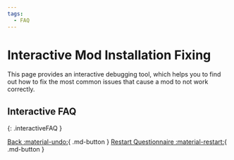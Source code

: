 ```yaml
---
tags:
  - FAQ
---
```

# Interactive Mod Installation Fixing
This page provides an interactive debugging tool, which helps you to find out how to fix the most common issues that cause a mod to not work correctly.

## Interactive FAQ

[](#){: .interactiveFAQ }

[Back :material-undo:](javascript:previousQuestion()){ .md-button }
[Restart Questionnaire :material-restart:](javascript:setQuestion(&#39;START&#39;)){ .md-button }



<script>
INTERACTIVE_questions = {
    "START" : {
      text: "Can you see a 'Mods' menu in your main menu screen?",
      image: "../images/faq/main_menu_mods.png",
      answers: [
        { text: "Yes", link: "MOD_MENU_1" },
        { text: "No", link: "DLC_MISSING" },
        { text: "Game crashes", link: "GENERIC_CRASH" },
      ],
    },
    "GENERIC_CRASH" : {
      text: "When does the crash happen?",
      answers: [
        { text: "On game launch", link: "CRASH_STARTUP" },
        { text: "when loading a save game", link: "CRASH_CHAR_CONTINUE" },
        { text: "when starting a run", link: "CRASH_RUN" },
        { text: "while playing the game", link: "CRASH_RUN" },
      ],
    },
    "CRASH_STARTUP" : {
      text: "When the game crashes directly when launching the game, this means that an invalid '.xml' file is inside one of the mods you have installed. Please unsubscribe or uninstall all mods you have installed in the time frame between the crash and the game working fine.",
    },
    "CRASH_CHAR_CONTINUE" : {
      text: "A crash happening when loading a save game is most likely caused, by having a continuable run active, which was played with a modded character which was uninstalled recently.<br>Please reinstall the character mod and start a run with a vanilla character, for example Isaac.",
    },
    "CRASH_RUN" : {
      text: 'A crash happening on starting a run or while playing is most likely caused by a mod encountering a critical error. The reason for the crash can be found inside a crash log file. Those files can be found in the following folder: <br> C:\\Users\\[YourUsername]\\Documents\\My Games\\Binding of Isaac Repentance\\<br>The crash files are ".txt" files that follow the pattern: "isaacv[VERSION]-[CRASH_DATE]-[CRASH-TIME]-[NUMBERS]-[NUMBERS].txt". <br>Example: "isaacv1.7.9b.J835-20230119-174342-25560-10688.txt"<br><br>Please send the most recent crash log file to the mod creator to make it easier for them to fix the issue. Alternatively, visit the Modding Discord server and ask for help: <a href="https://discord.gg/KbevtvgD4z">Join the Official Modding Of Isaac Discord-Server</a>',
      image: "../images/faq/crashfile_location.png",
      answers: [
        {text: "Do i have an outdated version of the game?", link: "VERSION_MISMATCH"}
      ]
    },
    "VERSION_MISMATCH" : {
      text: 'Some issues might occur, because you dont have the most recent version of the game installed, making some mods not work correctly anymore. You can look up the installed version of the game inside the "log.txt" file (See: Blue arrow on screenshot), found inside this folder:<br>C:\\Users\\[YourUsername]\\Documents\\My Games\\Binding of Isaac Repentance\\<br>You can look up the most recent version number of the game in the Wiki <a href="https://bindingofisaacrebirth.fandom.com/wiki/Version_History">https://bindingofisaacrebirth.fandom.com/wiki/Version_History</a><br>If your version number is not the same as the most recent one, please update your game and try to use the mod again.',
      image: "../images/faq/logfile_location.png",
    },
    "DLC_MISSING" : {
      text: "You need to have at least the 'Afterbirth+' DLC or 'Repentance' installed to use Steam Workshop mods.<br>To get mods compatible with the base game (Rebirth) or Afterbirth (DLC 1), please check out <a href=\"https://moddingofisaac.com/\">https://moddingofisaac.com/</a>",
      image: "../images/faq/abp_rep.png",
    },
    "MOD_MENU_1" : {
      text: "Does the mod in question appear on the mods menu?",
      image: "../images/faq/menu_mods.png",
      answers: [
        { text: "Yes", link: "MOD_MENU_2" },
        { text: "No", link: "INSTALL" },
      ],
    },
    "INSTALL" : {
      text: "On what platform do you own the game on?",
      answers: [
        { text: "Steam", link: "WORKSHOP_INSTALL" },
        { text: "Epic Games or GOG", link: "MANUAL_INSTALL" },
        { text: "Pirated & Others", link: "MANUAL_INSTALL" },
      ],
    },
    "WORKSHOP_INSTALL" : {
      text: 'Make sure you have subscribed to the mod on the Steam Workshop and have relaunched the game afterwards.',
      answers: [
        { text: "Still doesn't show up", link: "STEAM_WORKSHOP_CHECK" },
      ],
    },
    "STEAM_WORKSHOP_CHECK" : {
      text: 'Go into your Steam library, right-click on "The Binding of Isaac: Rebirth", select "Properties" and open the "Workshop" tab.<br>Do you see the mods you have subscribed, and is the number displayed on the right bigger than 0 B?',
      image: "../images/faq/steam_workshop_downloads.png",
      answers: [
        { text: "Numbers are \"0 B\"", link: "STEAM_WORKSHOP_CLEAR_DOWNLOAD_CACHE" },
        { text: "Numbers are bigger than 0", link: "ERROR_ABP_NON_ENGLISH_CHECK" },
      ],
    },
    "STEAM_WORKSHOP_CLEAR_DOWNLOAD_CACHE" : {
      text: '"0 B" means, that the data Steam downloaded has the size of 0 bytes. In most cases, that means that Steam failed to download the mods.<br>To force Steam to re-download the mods, do the following steps:<br>\
<ol><li>Close the game </li>\
<li>Unsubscribe from every mod that is displayed as "0 B" </li>\
<li>Start the game, enter the main menu and close the game again (this clears the internal mod manager of the game) </li>\
<li>Clear the download cache (<b>Steam -> Stettings -> Downloads -> "Clear Cache"</b>) </li>\
<li>Restart Steam (optional: Restart your PC)</li>\
<li>Subscribe to the mods again </li>\
<li>Start the game </li></ol>',
      image: "../images/faq/steam_clear_download_cache.png",
    },
    "ERROR_ABP_NON_ENGLISH_CHECK" : {
      text: 'Do you only have Afterbirth+ installed and does your Windows username contain letters that are not in the English alphabet?',
      answers: [
        { text: "Non English characters", link: "WINDOWS_USER" },
      ],
    },
    "WINDOWS_USER" : {
      text: "If your Windows username contain non-English letters, mods cant be found by the game when only Afterbirth+ DLC is installed. To fix this issue here are some solutions:<br>\
      <ul><li>Create a new Windows user that only has english letters in its name. Then play the game on this user account</li> \
      <li>Buy the 'Repentance' DLC</li></ul>",
    },

    "MANUAL_INSTALL" : {
      text: 'Mods for Epic Games, GOG or Cracked games need to be installed manually. Here is a guide on how to install mods: <br> \
      <ol><li>Download the mod. Some mods do offer download links via Github or file sharing sites. If that is not the case, you can use a steam Workshop downloader tool of your choice.</li>\
<li>If needed, extract the content of the ".zip" file you downloaded into a separate folder. </li>\
<li>Put the extracted folder into your mods folder. The folders are:<br>\
   <b>Repentance</b>: ..\\steamapps\\common\\The Binding of Isaac Rebirth\\mods\\<br> \
   <b>Afterbirth+</b>: ..\\Documents\\My Games\\Binding of Isaac Afterbirth+ Mods\\<br></li>\
<li>Make sure the <b>"metadata.xml"</b> file of the mod is right at the top most level of the folder you copied into the mods-folder, making the folder structure looking like this: <br>...\\The Binding of Isaac Rebirth\\mods\\[My Cool Mod folder]\\metadata.xml</li></ol><br>\
The folder structure should now look like shown in the screenshot.',
      image: "../images/faq/manual_install.png",
    },
    "MOD_MENU_2" : {
      text: "What color does the mod have in the mod list?",
      image: "../images/faq/menu_mods.png",
      answers: [
        { text: "Looks like 'a deactivated mod'", link: "MOD_NOT_ACTIVE" },
        { text: "Looks like 'an active mod'", link: "MODS_NOT_WORK" },
      ],
    },
    "MOD_NOT_ACTIVE" : {
      text: 'Press tab on the mod\'s list until mods become dark, if the mod in question is still faint then scroll down and press space on it until its dark.',
      image: "../images/faq/menu_mods.png",
    },
    "MODS_NOT_WORK" : {
      text: 'Do most of your installed and enabled mods not work?',
      answers: [
        { text: "Yes", link: "VERIFY_CACHE" },
        { text: "No, most work fine", link: "CONSOLE_ERROR" },
      ],
    },
    "VERIFY_CACHE" : {
      text: 'Some of your game files might be corrupted. Please <a href="https://inxile.zendesk.com/hc/en-us/articles/115004662908">verify the game files</a>, restart your game and try again.',
    },
    "CONSOLE_ERROR" : {
      text: 'Do you see any Error messages in the debug console?<br>You can learn on how to open the console here: <a href="https://bindingofisaacrebirth.fandom.com/wiki/Debug_Console">Binding of Isaac Wiki</a>',
      answers: [
        { text: "Yes", link: "SEND_ERROR_TO_CREATOR" },
        { text: "No", link: "POTENTIAL_CRASH" },
      ],
    },
  "SEND_ERROR_TO_CREATOR" : {
      text: 'The Mod doesn\'t work, because it encounters an error, please take a screenshot of the error message or write it down and send it to the mod developer.',
    },
    "POTENTIAL_CRASH" : {
      text: 'Does the game not hang but rather closes instantly when the error happens, giving you no opportunity to check the console?',
      answers: [
        { text: "Yes", link: "CHECK_LOG" },
        { text: "No", link: "UNKNOWN_REASON" },
      ],
    },
    "CHECK_LOG" : {
      text: 'After the crash, but before launching the game again, head to "C:\\Users\\[YourUserName]\\Documents\\My Games\\Binding of Isaac Repentance" and open the log.txt with the notepad. Scroll down to the very bottom. Do you see any errors in there?',
      answers: [
        { text: "Yes", link: "SEND_LOG_TO_CREATOR" },
        { text: "No", link: "UNKNOWN_REASON" },
      ],
    },
  "SEND_LOG_TO_CREATOR" : {
      text: 'Copy the last last 5-10 lines of the log.txt and send them to the mod\'s creator on the steam page for the mod, via pm or any medium. Alternatively, you can <a href="https://discord.gg/KbevtvgD4z">Join the Official Modding Of Isaac Discord-Server</a> and use this log to ask for help.',
    },
    "UNKNOWN_REASON" : {
      text: 'There seems to be another unknown reason for the mod to not work. Please contact the mod creator, or visit the Modding Discord server and ask for help: <a href="https://discord.gg/KbevtvgD4z">Join the Official Modding Of Isaac Discord-Server</a>',
    },
  };
    </script>
